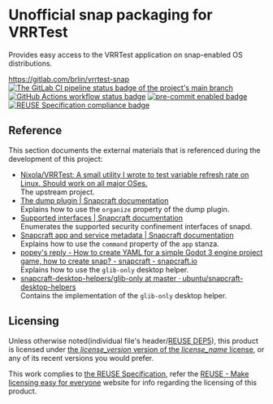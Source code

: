 # Unofficial snap packaging for VRRTest

Provides easy access to the VRRTest application on snap-enabled OS distributions.

<https://gitlab.com/brlin/vrrtest-snap>  
[![The GitLab CI pipeline status badge of the project's `main` branch](https://gitlab.com/brlin/vrrtest-snap/badges/main/pipeline.svg?ignore_skipped=true "Click here to check out the comprehensive status of the GitLab CI pipelines")](https://gitlab.com/brlin/vrrtest-snap/-/pipelines) [![GitHub Actions workflow status badge](https://github.com/brlin-tw/vrrtest-snap/actions/workflows/check-potential-problems.yml/badge.svg "GitHub Actions workflow status")](https://github.com/brlin-tw/vrrtest-snap/actions/workflows/check-potential-problems.yml) [![pre-commit enabled badge](https://img.shields.io/badge/pre--commit-enabled-brightgreen?logo=pre-commit&logoColor=white "This project uses pre-commit to check potential problems")](https://pre-commit.com/) [![REUSE Specification compliance badge](https://api.reuse.software/badge/gitlab.com/brlin/vrrtest-snap "This project complies to the REUSE specification to decrease software licensing costs")](https://api.reuse.software/info/gitlab.com/brlin/vrrtest-snap)

## Reference

This section documents the external materials that is referenced during the development of this project:

* [Nixola/VRRTest: A small utility I wrote to test variable refresh rate on Linux. Should work on all major OSes.](https://github.com/Nixola/VRRTest)  
  The upstream project.
* [The dump plugin | Snapcraft documentation](https://snapcraft.io/docs/dump-plugin)  
  Explains how to use the `organize` property of the dump plugin.
* [Supported interfaces | Snapcraft documentation](https://snapcraft.io/docs/supported-interfaces)  
  Enumerates the supported security confinement interfaces of snapd.
* [Snapcraft app and service metadata | Snapcraft documentation](https://snapcraft.io/docs/snapcraft-app-and-service-metadata)  
  Explains how to use the `command` property of the `app` stanza.
* [popey's reply - How to create YAML for a simple Godot 3 engine project game, how to create snap? - snapcraft - snapcraft.io](https://forum.snapcraft.io/t/how-to-create-yaml-for-a-simple-godot-3-engine-project-game-how-to-create-snap/9822/2)  
  Explains how to use the `glib-only` desktop helper.
* [snapcraft-desktop-helpers/glib-only at master · ubuntu/snapcraft-desktop-helpers](https://github.com/ubuntu/snapcraft-desktop-helpers/tree/master/glib-only)  
  Contains the implementation of the `glib-only` desktop helper.

## Licensing

Unless otherwise noted(individual file's header/[REUSE DEP5](.reuse/dep5)), this product is licensed under [the _license_version_ version of the _license_name_ license](_license_url_), or any of its recent versions you would prefer.

This work complies to [the REUSE Specification](https://reuse.software/spec/), refer the [REUSE - Make licensing easy for everyone](https://reuse.software/) website for info regarding the licensing of this product.
